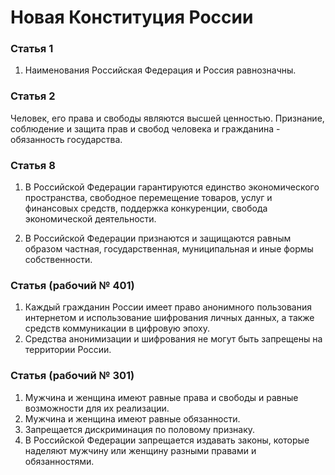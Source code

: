 # Новая Конституция России

### Статья 1

1. Наименования Российская Федерация и Россия равнозначны.

### Статья 2

Человек, его права и свободы являются высшей ценностью. Признание, соблюдение и защита прав и свобод человека и гражданина - обязанность государства.

### Статья 8
1. В Российской Федерации гарантируются единство экономического пространства, свободное перемещение товаров, услуг и финансовых средств, поддержка конкуренции, свобода экономической деятельности.

2. В Российской Федерации признаются и защищаются равным образом частная, государственная, муниципальная и иные формы собственности.

### Статья (рабочий № 401)

1. Каждый гражданин России имеет право анонимного пользования интернетом и использование шифрования личных данных, а также средств коммуникации в цифровую эпоху.
2. Средства анонимизации и шифрования не могут быть запрещены на территории России.

### Статья (рабочий № 301)

1. Мужчина и женщина имеют равные права и свободы и равные возможности для их реализации.
2. Мужчина и женщина имеют равные обязанности.
3. Запрещается дискриминация по половому признаку.
4. В Российской Федерации запрещается издавать законы, которые наделяют мужчину или женщину разными правами и обязанностями.






